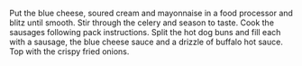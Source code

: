 Put the blue cheese, soured cream and mayonnaise in a food processor and blitz until smooth. Stir through the celery and season to taste. Cook the sausages following pack instructions. Split the hot dog buns and fill each with a sausage, the blue cheese sauce and a drizzle of buffalo hot sauce. Top with the crispy fried onions.